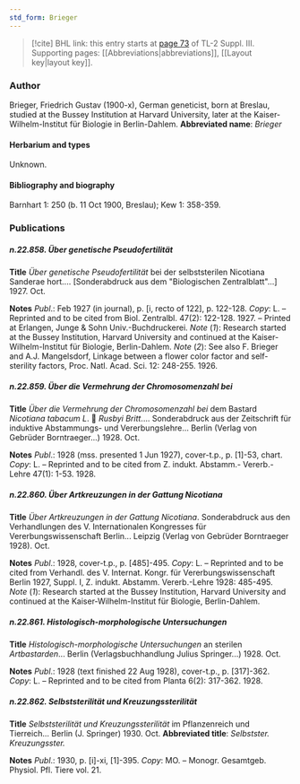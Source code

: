 ```yaml
---
std_form: Brieger
---
```


> [!cite] BHL link: this entry starts at [page 73](https://www.biodiversitylibrary.org/page/33266380) of TL-2 Suppl. III.
> Supporting pages: [[Abbreviations|abbreviations]], [[Layout key|layout key]].

### Author

Brieger, Friedrich Gustav (1900-x), German geneticist, born at Breslau, studied at the Bussey Institution at Harvard University, later at the Kaiser-Wilhelm-Institut für Biologie in Berlin-Dahlem. 
**Abbreviated name**: *Brieger*

#### Herbarium and types

Unknown.

#### Bibliography and biography

Barnhart 1: 250 (b. 11 Oct 1900, Breslau); Kew 1: 358-359.

### Publications

##### n.22.858. Über genetische Pseudofertilität

**Title**
*Über genetische Pseudofertilität* bei der selbststerilen Nicotiana Sanderae hort.... \[Sonderabdruck aus dem "Biologischen Zentralblatt"...\] 1927. Oct.

**Notes**
*Publ*.: Feb 1927 (in journal), p. \[i, recto of 122\], p. 122-128. *Copy*: L. – Reprinted and to be cited from Biol. Zentralbl. 47(2): 122-128. 1927. – Printed at Erlangen, Junge & Sohn Univ.-Buchdruckerei.
*Note* (*1*): Research started at the Bussey Institution, Harvard University and continued at the Kaiser-Wilhelm-Institut für Biologie, Berlin-Dahlem.
*Note* (*2*): See also F. Brieger and A.J. Mangelsdorf, Linkage between a flower color factor and self-sterility factors, Proc. Natl. Acad. Sci. 12: 248-255. 1926.

##### n.22.859. Über die Vermehrung der Chromosomenzahl bei

**Title**
*Über die Vermehrung der Chromosomenzahl bei* dem Bastard *Nicotiana tabacum L*.  *Rusbyi Britt*.... Sonderabdruck aus der Zeitschrift für induktive Abstammungs- und Vererbungslehre... Berlin (Verlag von Gebrüder Borntraeger...) 1928. Oct.

**Notes**
*Publ*.: 1928 (mss. presented 1 Jun 1927), cover-t.p., p. \[1\]-53, chart. *Copy*: L. – Reprinted and to be cited from Z. indukt. Abstamm.- Vererb.-Lehre 47(1): 1-53. 1928.

##### n.22.860. Über Artkreuzungen in der Gattung Nicotiana

**Title**
*Über Artkreuzungen in der Gattung Nicotiana*. Sonderabdruck aus den Verhandlungen des V. Internationalen Kongresses für Vererbungswissenschaft Berlin... Leipzig (Verlag von Gebrüder Borntraeger 1928). Oct.

**Notes**
*Publ*.: 1928, cover-t.p., p. \[485\]-495. *Copy*: L. – Reprinted and to be cited from Verhandl. des V. Internat. Kongr. für Vererbungswissenschaft Berlin 1927, Suppl. I, Z. indukt. Abstamm. Vererb.-Lehre 1928: 485-495.
*Note* (*1*): Research started at the Bussey Institution, Harvard University and continued at the Kaiser-Wilhelm-Institut für Biologie, Berlin-Dahlem.

##### n.22.861. Histologisch-morphologische Untersuchungen

**Title**
*Histologisch-morphologische Untersuchungen* an sterilen *Artbastarden*... Berlin (Verlagsbuchhandlung Julius Springer...) 1928. Oct.

**Notes**
*Publ*.: 1928 (text finished 22 Aug 1928), cover-t.p., p. \[317\]-362. *Copy*: L. – Reprinted and to be cited from Planta 6(2): 317-362. 1928.

##### n.22.862. Selbststerilität und Kreuzungssterilität

**Title**
*Selbststerilität und Kreuzungssterilität* im Pflanzenreich und Tierreich... Berlin (J. Springer) 1930. Oct.
**Abbreviated title**: *Selbstster. Kreuzungsster.*

**Notes**
*Publ*.: 1930, p. \[i\]-xi, \[1\]-395. *Copy*: MO. – Monogr. Gesamtgeb. Physiol. Pfl. Tiere vol. 21.

